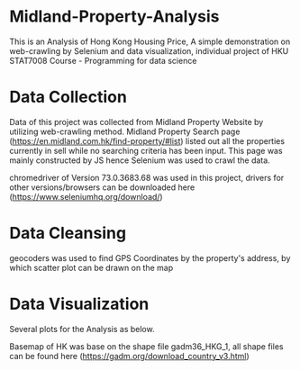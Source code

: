 # Midland-Property-Analysis

This is an Analysis of Hong Kong Housing Price, A simple demonstration on web-crawling by Selenium and data visualization, individual project of HKU STAT7008 Course - Programming for data science

# Data Collection
Data of this project was collected from Midland Property Website by utilizing web-crawling method. Midland Property Search page (https://en.midland.com.hk/find-property/#list) listed out all the properties currently in sell while no searching criteria has been input. This page was mainly constructed by JS hence Selenium was used to crawl the data.

chromedriver of Version 73.0.3683.68 was used in this project, drivers for other versions/browsers can be downloaded here (https://www.seleniumhq.org/download/)

# Data Cleansing
geocoders was used to find GPS Coordinates by the property's address, by which scatter plot can be drawn on the map

# Data Visualization
Several plots for the Analysis as below. 

Basemap of HK was base on the shape file gadm36_HKG_1, all shape files can be found here (https://gadm.org/download_country_v3.html)


